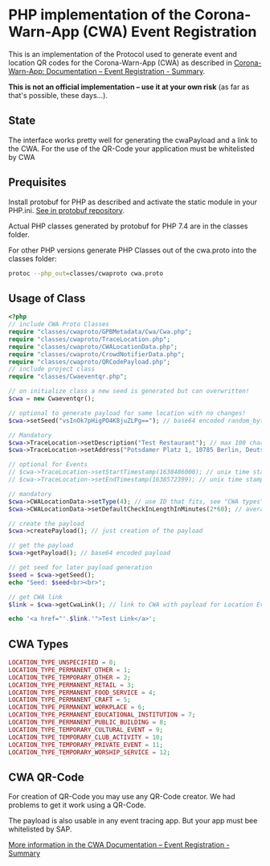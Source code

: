 PHP implementation of the Corona-Warn-App (CWA) Event Registration
===================================================================
This is an implementation of the Protocol used to generate event and location QR codes for the Corona-Warn-App (CWA) as described in [
Corona-Warn-App: Documentation – Event Registration - Summary](https://github.com/corona-warn-app/cwa-documentation/blob/master/event_registration.md).

**This is not an official implementation – use it at your own risk** (as far as that's possible, these days…).

State
-----
The interface works pretty well for generating the cwaPayload and a link to the CWA. For the use of the QR-Code your application must be whitelisted by CWA

Prequisites
-----------
Install protobuf for PHP as described and activate the static module in your PHP.ini.
[See in protobuf repository](https://github.com/protocolbuffers/protobuf/tree/master/php).

Actual PHP classes generated by protobuf for PHP 7.4 are in the classes folder.

For other PHP versions generate PHP Classes out of the cwa.proto into the classes folder:

```sh
protoc --php_out=classes/cwaproto cwa.proto
```

Usage of Class
--------------
```php
<?php
// include CWA Proto Classes
require "classes/cwaproto/GPBMetadata/Cwa/Cwa.php";
require "classes/cwaproto/TraceLocation.php";
require "classes/cwaproto/CWALocationData.php";
require "classes/cwaproto/CrowdNotifierData.php";
require "classes/cwaproto/QRCodePayload.php";
// include project class
require "classes/Cwaeventqr.php";

// on initialize class a new seed is generated but can overwritten!
$cwa = new Cwaeventqr();

// optional to generate payload for same location with no changes!
$cwa->setSeed("vsInOk7pHigPO4K8juZLPg=="); // base64 encoded random_bytes(16) output

// Mandatory
$cwa->TraceLocation->setDescription("Test Restaurant"); // max 100 characters
$cwa->TraceLocation->setAddress("Potsdamer Platz 1, 10785 Berlin, Deutschland"); // max 100 characters

// optional for Events
// $cwa->TraceLocation->setStartTimestamp(1638486000); // unix time stamp
// $cwa->TraceLocation->setEndTimestamp(1638572399); // unix time stamp

// mandatory
$cwa->CWALocationData->setType(4); // use ID that fits, see "CWA types" list below
$cwa->CWALocationData->setDefaultCheckInLengthInMinutes(2*60); // average checkin length in minutes

// create the payload
$cwa->createPayload(); // just creation of the payload

// get the payload
$cwa->getPayload(); // base64 encoded payload

// get seed for later payload generation
$seed = $cwa->getSeed();
echo "Seed: $seed<br><br>";

// get CWA link
$link = $cwa->getCwaLink(); // link to CWA with payload for Location Event

echo '<a href="'.$link.'">Test Link</a>';

```

CWA Types
-------------------
```php
LOCATION_TYPE_UNSPECIFIED = 0;
LOCATION_TYPE_PERMANENT_OTHER = 1;
LOCATION_TYPE_TEMPORARY_OTHER = 2;
LOCATION_TYPE_PERMANENT_RETAIL = 3;
LOCATION_TYPE_PERMANENT_FOOD_SERVICE = 4;
LOCATION_TYPE_PERMANENT_CRAFT = 5;
LOCATION_TYPE_PERMANENT_WORKPLACE = 6;
LOCATION_TYPE_PERMANENT_EDUCATIONAL_INSTITUTION = 7;
LOCATION_TYPE_PERMANENT_PUBLIC_BUILDING = 8;
LOCATION_TYPE_TEMPORARY_CULTURAL_EVENT = 9;
LOCATION_TYPE_TEMPORARY_CLUB_ACTIVITY = 10;
LOCATION_TYPE_TEMPORARY_PRIVATE_EVENT = 11;
LOCATION_TYPE_TEMPORARY_WORSHIP_SERVICE = 12;
```
CWA QR-Code  
-------------------
For creation of QR-Code you may use any QR-Code creator.
We had problems to get it work using a QR-Code.

The payload is also usable in any event tracing app. But your app must bee whitelisted by SAP.

[More information in the CWA Documentation – Event Registration - Summary](https://github.com/corona-warn-app/cwa-documentation/blob/master/event_registration.md)